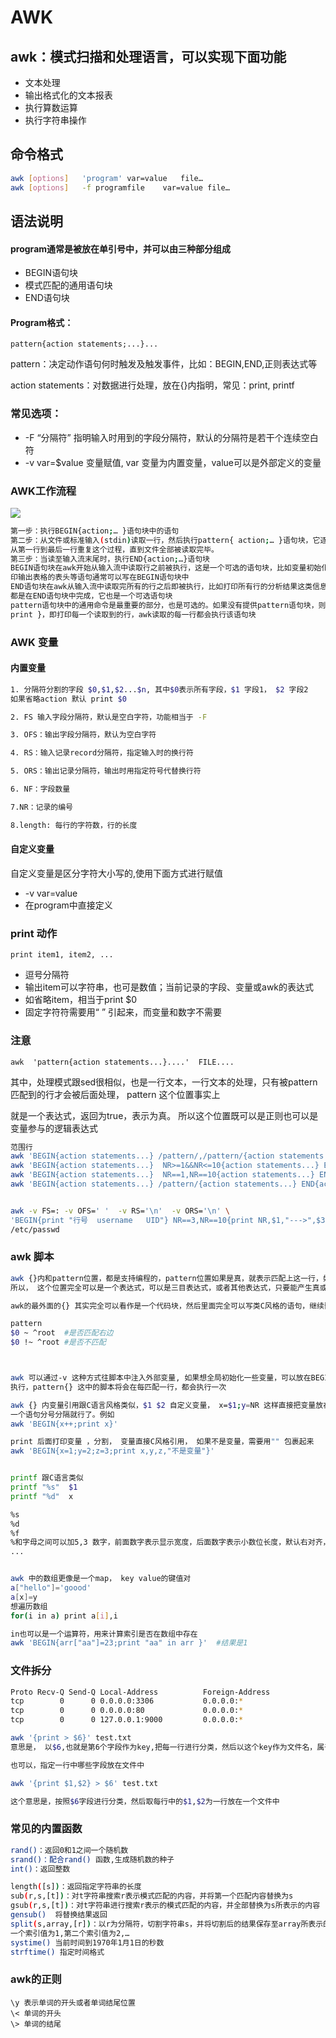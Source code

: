# AWK

## awk：模式扫描和处理语言，可以实现下面功能
* 文本处理
* 输出格式化的文本报表
* 执行算数运算
* 执行字符串操作

## 命令格式
```bash
awk [options]   'program' var=value   file…
awk [options]   -f programfile    var=value file…

```

## 语法说明

#### program通常是被放在单引号中，并可以由三种部分组成
* BEGIN语句块
* 模式匹配的通用语句块
* END语句块

#### Program格式：
`pattern{action statements;...}...`

pattern：决定动作语句何时触发及触发事件，比如：BEGIN,END,正则表达式等

action statements：对数据进行处理，放在{}内指明，常见：print, printf


### 常见选项：

* -F “分隔符” 指明输入时用到的字段分隔符，默认的分隔符是若干个连续空白符
* -v var=$value 变量赋值, var 变量为内置变量，value可以是外部定义的变量


### AWK工作流程

<img src="../images/awkworkflow01.png">

```bash
第一步：执行BEGIN{action;… }语句块中的语句
第二步：从文件或标准输入(stdin)读取一行，然后执行pattern{ action;… }语句块，它逐行扫描文件，
从第一行到最后一行重复这个过程，直到文件全部被读取完毕。 
第三步：当读至输入流末尾时，执行END{action;…}语句块
BEGIN语句块在awk开始从输入流中读取行之前被执行，这是一个可选的语句块，比如变量初始化、打
印输出表格的表头等语句通常可以写在BEGIN语句块中
END语句块在awk从输入流中读取完所有的行之后即被执行，比如打印所有行的分析结果这类信息汇总
都是在END语句块中完成，它也是一个可选语句块 
pattern语句块中的通用命令是最重要的部分，也是可选的。如果没有提供pattern语句块，则默认执行{ 
print }，即打印每一个读取到的行，awk读取的每一行都会执行该语句块
```

### AWK 变量

#### 内置变量
```bash
1. 分隔符分割的字段 $0,$1,$2...$n, 其中$0表示所有字段，$1 字段1， $2 字段2
如果省略action 默认 print $0

2. FS 输入字段分隔符，默认是空白字符，功能相当于 -F

3. OFS：输出字段分隔符，默认为空白字符

4. RS：输入记录record分隔符，指定输入时的换行符

5. ORS：输出记录分隔符，输出时用指定符号代替换行符

6. NF：字段数量

7.NR：记录的编号

8.length: 每行的字符数，行的长度
```

#### 自定义变量

自定义变量是区分字符大小写的,使用下面方式进行赋值

* -v var=value 
* 在program中直接定义


### print 动作

`print item1, item2, ...`

* 逗号分隔符
* 输出item可以字符串，也可是数值；当前记录的字段、变量或awk的表达式
* 如省略item，相当于print $0
* 固定字符符需要用“ ” 引起来，而变量和数字不需要



### 注意
`awk  'pattern{action statements...}....'  FILE....`

其中，处理模式跟sed很相似，也是一行文本，一行文本的处理，只有被pattern匹配到的行才会被后面处理， pattern 这个位置事实上

就是一个表达式，返回为true，表示为真。 所以这个位置既可以是正则也可以是变量参与的逻辑表达式

```bash
范围行
awk 'BEGIN{action statements...} /pattern/,/pattern/{action statements...} END{action statements...}'
awk 'BEGIN{action statements...}  NR>=1&&NR<=10{action statements...} END{action statements...}'
awk 'BEGIN{action statements...}  NR==1,NR==10{action statements...} END{action statements...}'
awk 'BEGIN{action statements...} /pattern/{action statements...} END{action statements...}' #仅处理能够模式匹配到的行


awk -v FS=: -v OFS=' '  -v RS='\n'  -v ORS='\n' \
'BEGIN{print "行号  username   UID"} NR==3,NR==10{print NR,$1,"--->",$3} END{print "=========end=========="}' \
/etc/passwd 
```


### awk 脚本
```bash
awk {}内和pattern位置，都是支持编程的，pattern位置如果是真，就表示匹配上这一行，如果是假就表示没有匹配上，
所以， 这个位置完全可以是一个表达式，可以是三目表达式，或者其他表达式，只要能产生真或假的表达式都行

awk的最外面的{} 其实完全可以看作是一个代码块，然后里面完全可以写类C风格的语句，继续嵌套{}都行

pattern
$0 ~ ^root  #是否匹配右边
$0 !~ ^root #是否不匹配



awk 可以通过-v 这种方式往脚本中注入外部变量, 如果想全局初始化一些变量，可以放在BEGIN{}块中，可以在行匹配之前
执行，pattern{} 这中的脚本将会在每匹配一行，都会执行一次

awk {} 内变量引用跟C语言风格类似，$1 $2 自定义变量， x=$1;y=NR 这样直接把变量放在右边，作为右值就行了,
一个语句分号分隔就行了。例如
awk 'BEGIN{x++;print x}'

print 后面打印变量 ，分割， 变量直接C风格引用， 如果不是变量，需要用"" 包裹起来
awk 'BEGIN{x=1;y=2;z=3;print x,y,z,"不是变量"}' 


printf 跟C语言类似
printf "%s"  $1
printf "%d"  x

%s
%d
%f
%和字母之间可以加5,3 数字，前面数字表示显示宽度，后面数字表示小数位长度，默认右对齐，在数字前面加-表示左对齐
...


awk 中的数组更像是一个map， key value的键值对
a["hello"]='goood'
a[x]=y
想遍历数组
for(i in a) print a[i],i

in也可以是一个运算符，用来计算索引是否在数组中存在
awk 'BEGIN{arr["aa"]=23;print "aa" in arr }'  #结果是1

```


### 文件拆分

```bash
Proto Recv-Q Send-Q Local-Address          Foreign-Address             State
tcp        0      0 0.0.0.0:3306           0.0.0.0:*                   LISTEN
tcp        0      0 0.0.0.0:80             0.0.0.0:*                   LISTEN
tcp        0      0 127.0.0.1:9000         0.0.0.0:*                   LISTEN

awk '{print > $6}' test.txt
意思是， 以$6,也就是第6个字段作为key,把每一行进行分类，然后以这个key作为文件名，属于这个key的行，放在同一个文件中

也可以，指定一行中哪些字段放在文件中

awk '{print $1,$2} > $6' test.txt 

这个意思是，按照$6字段进行分类，然后取每行中的$1,$2为一行放在一个文件中

```

### 常见的内置函数

```bash
rand()：返回0和1之间一个随机数
srand()：配合rand() 函数,生成随机数的种子
int()：返回整数

length([s])：返回指定字符串的长度
sub(r,s,[t])：对t字符串搜索r表示模式匹配的内容，并将第一个匹配内容替换为s
gsub(r,s,[t])：对t字符串进行搜索r表示的模式匹配的内容，并全部替换为s所表示的内容
gensub()  将替换结果返回 
split(s,array,[r])：以r为分隔符，切割字符串s，并将切割后的结果保存至array所表示的数组中，第
一个索引值为1,第二个索引值为2,…
systime() 当前时间到1970年1月1日的秒数
strftime() 指定时间格式  

```


### awk的正则

```
\y 表示单词的开头或者单词结尾位置
\< 单词的开头
\> 单词的结尾
```


















